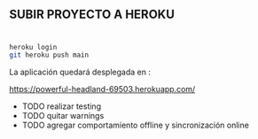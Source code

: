 ## SUBIR PROYECTO A HEROKU
# 

```bash
heroku login
git heroku push main
```

La aplicación quedará desplegada en :

https://powerful-headland-69503.herokuapp.com/


- TODO realizar testing
- TODO quitar warnings
- TODO agregar comportamiento offline y sincronización online